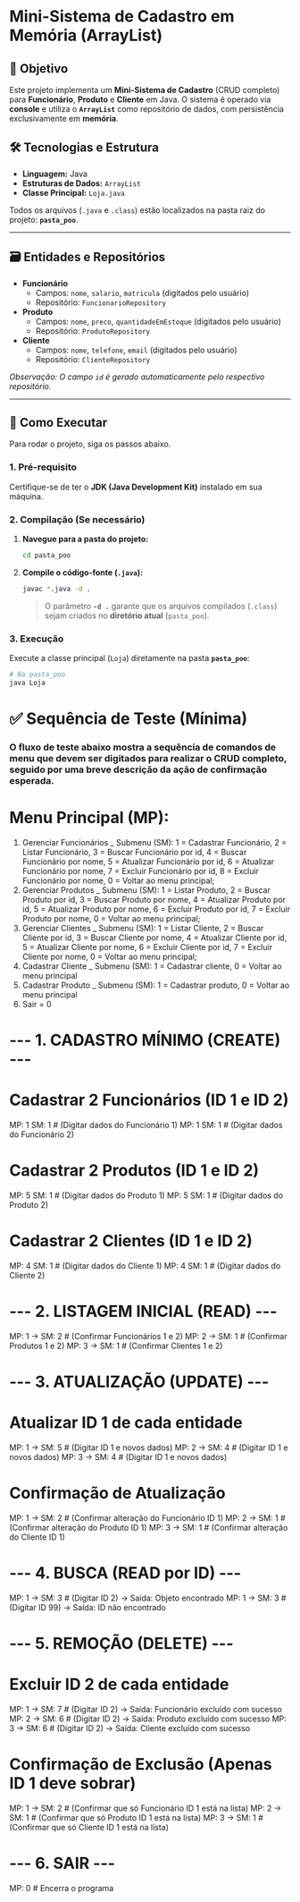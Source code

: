 # Mini-Sistema de Cadastro em Memória (ArrayList)

## 🎯 Objetivo

Este projeto implementa um **Mini-Sistema de Cadastro** (CRUD completo) para **Funcionário**, **Produto** e **Cliente** em Java. O sistema é operado via **console** e utiliza o **`ArrayList`** como repositório de dados, com persistência exclusivamente em **memória**.

## 🛠️ Tecnologias e Estrutura

* **Linguagem:** Java
* **Estruturas de Dados:** `ArrayList`
* **Classe Principal:** `Loja.java`

Todos os arquivos (`.java` e `.class`) estão localizados na pasta raiz do projeto: **`pasta_poo`**.

---

## 🗃️ Entidades e Repositórios

* **Funcionário**
    * Campos: `nome`, `salario`, `matricula` (digitados pelo usuário)
    * Repositório: `FuncionarioRepository`
* **Produto**
    * Campos: `nome`, `preco`, `quantidadeEmEstoque` (digitados pelo usuário)
    * Repositório: `ProdutoRepository`
* **Cliente**
    * Campos: `nome`, `telefone`, `email` (digitados pelo usuário)
    * Repositório: `ClienteRepository`

*Observação: O campo `id` é gerado automaticamente pelo respectivo repositório.*

---

## 🚀 Como Executar

Para rodar o projeto, siga os passos abaixo.

### 1. Pré-requisito

Certifique-se de ter o **JDK (Java Development Kit)** instalado em sua máquina.

### 2. Compilação (Se necessário)

1.  **Navegue para a pasta do projeto:**
    ```bash
    cd pasta_poo
    ```

2.  **Compile o código-fonte (`.java`):**
    ```bash
    javac *.java -d .
    ```
    > O parâmetro **`-d .`** garante que os arquivos compilados (`.class`) sejam criados no **diretório atual** (`pasta_poo`).

### 3. Execução

Execute a classe principal (`Loja`) diretamente na pasta **`pasta_poo`**:
```bash
# Na pasta_poo
java Loja
```

# ✅ Sequência de Teste (Mínima)
### O fluxo de teste abaixo mostra a sequência de comandos de menu que devem ser digitados para realizar o CRUD completo, seguido por uma breve descrição da ação de confirmação esperada.

# Menu Principal (MP): 
1) Gerenciar Funcionários _ Submenu (SM): 1 = Cadastrar Funcionário, 2 = Listar Funcionário, 3 = Buscar Funcionário por id, 4 = Buscar Funcionário por nome, 5 = Atualizar Funcionário por id, 6 = Atualizar Funcionário por nome, 7 = Excluir Funcionário por id, 8 = Excluir Funcionário por nome, 0 = Voltar ao menu principal;
2) Gerenciar Produtos _ Submenu (SM): 1 = Listar Produto, 2 = Buscar Produto por id, 3 = Buscar Produto por nome, 4 = Atualizar Produto por id, 5 = Atualizar Produto por nome, 6 = Excluir Produto por id, 7 =  Excluir Produto por nome, 0 = Voltar ao menu principal;
3) Gerenciar Clientes _ Submenu (SM): 1 = Listar Cliente, 2 = Buscar Cliente por id, 3 = Buscar Cliente por nome, 4 = Atualizar Cliente por id, 5 = Atualizar Cliente por nome, 6 = Excluir Cliente por id, 7 =  Excluir Cliente por nome, 0 = Voltar ao menu principal;
4) Cadastrar Cliente _ Submenu (SM): 1 = Cadastrar cliente, 0 = Voltar ao menu principal
5) Cadastrar Produto _ Submenu (SM): 1 = Cadastrar produto, 0 = Voltar ao menu principal
0) Sair = 0

# --- 1. CADASTRO MÍNIMO (CREATE) ---

# Cadastrar 2 Funcionários (ID 1 e ID 2)
MP: 1
SM: 1  # (Digitar dados do Funcionário 1)
MP: 1
SM: 1  # (Digitar dados do Funcionário 2)

# Cadastrar 2 Produtos (ID 1 e ID 2)
MP: 5
SM: 1  # (Digitar dados do Produto 1)
MP: 5
SM: 1  # (Digitar dados do Produto 2)

# Cadastrar 2 Clientes (ID 1 e ID 2)
MP: 4
SM: 1  # (Digitar dados do Cliente 1)
MP: 4
SM: 1  # (Digitar dados do Cliente 2)


# --- 2. LISTAGEM INICIAL (READ) ---
MP: 1 -> SM: 2 # (Confirmar Funcionários 1 e 2)
MP: 2 -> SM: 1 # (Confirmar Produtos 1 e 2)
MP: 3 -> SM: 1 # (Confirmar Clientes 1 e 2)


# --- 3. ATUALIZAÇÃO (UPDATE) ---

# Atualizar ID 1 de cada entidade
MP: 1 -> SM: 5 # (Digitar ID 1 e novos dados)
MP: 2 -> SM: 4 # (Digitar ID 1 e novos dados)
MP: 3 -> SM: 4 # (Digitar ID 1 e novos dados)

# Confirmação de Atualização
MP: 1 -> SM: 2 # (Confirmar alteração do Funcionário ID 1)
MP: 2 -> SM: 1 # (Confirmar alteração do Produto ID 1)
MP: 3 -> SM: 1 # (Confirmar alteração do Cliente ID 1)


# --- 4. BUSCA (READ por ID) ---
MP: 1 -> SM: 3 # (Digitar ID 2) -> Saída: Objeto encontrado
MP: 1 -> SM: 3 # (Digitar ID 99) -> Saída: ID não encontrado


# --- 5. REMOÇÃO (DELETE) ---

# Excluir ID 2 de cada entidade
MP: 1 -> SM: 7 # (Digitar ID 2) -> Saída: Funcionário excluído com sucesso
MP: 2 -> SM: 6 # (Digitar ID 2) -> Saída: Produto excluído com sucesso
MP: 3 -> SM: 6 # (Digitar ID 2) -> Saída: Cliente excluído com sucesso

# Confirmação de Exclusão (Apenas ID 1 deve sobrar)
MP: 1 -> SM: 2 # (Confirmar que só Funcionário ID 1 está na lista)
MP: 2 -> SM: 1 # (Confirmar que só Produto ID 1 está na lista)
MP: 3 -> SM: 1 # (Confirmar que só Cliente ID 1 está na lista)


# --- 6. SAIR ---
MP: 0 # Encerra o programa


